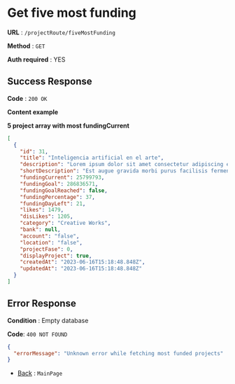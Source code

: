 # Get five most funding

**URL** : `/projectRoute/fiveMostFunding`

**Method** : `GET`

**Auth required** : YES

## Success Response

**Code** : `200 OK`

**Content example**

**5 project array with most fundingCurrent**

```json
[
  {
    "id": 31,
    "title": "Inteligencia artificial en el arte",
    "description": "Lorem ipsum dolor sit amet consectetur adipiscing elit phasellus cras rhoncus consequat tempor, id condimentum lacus taciti porttitor ac scelerisque sem.",
    "shortDescription": "Est augue gravida morbi purus facilisis fermentum feugiat penatibus molestie, tortor vulputate in metus blandit convallis parturient cum consequat.",
    "fundingCurrent": 25799793,
    "fundingGoal": 286836571,
    "fundingGoalReached": false,
    "fundingPercentage": 37,
    "fundingDayLeft": 21,
    "likes": 1479,
    "disLikes": 1205,
    "category": "Creative Works",
    "bank": null,
    "account": "false",
    "location": "false",
    "projectFase": 0,
    "displayProject": true,
    "createdAt": "2023-06-16T15:18:48.848Z",
    "updatedAt": "2023-06-16T15:18:48.848Z"
  }
]
```

## Error Response

**Condition** : Empty database

**Code**: `400 NOT FOUND`

```json
{
  "errorMessage": "Unknown error while fetching most funded projects"
}
```

- [Back](../../readme.md) : `MainPage`